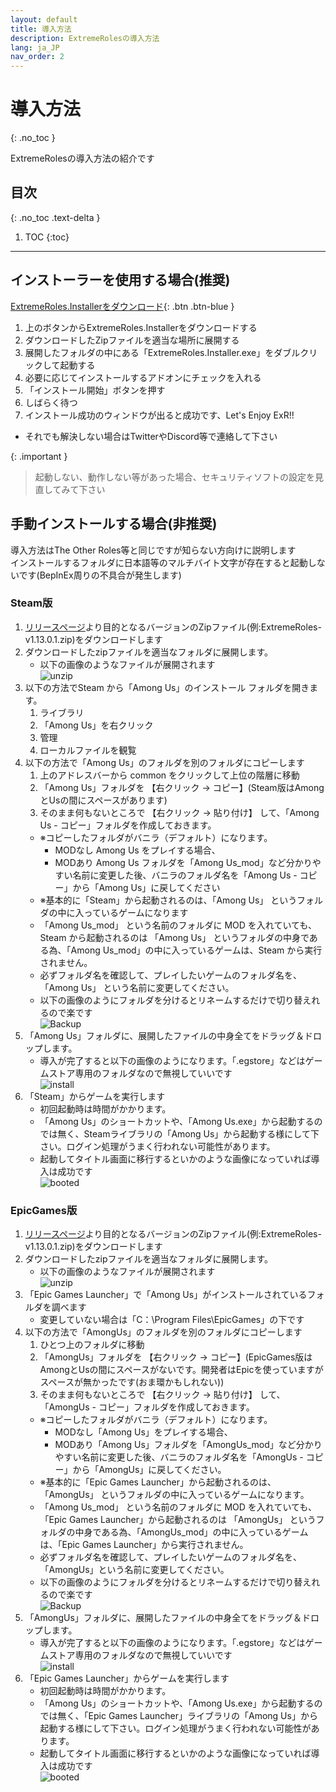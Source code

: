 ```yaml
---
layout: default
title: 導入方法
description: ExtremeRolesの導入方法
lang: ja_JP
nav_order: 2
---
```


# 導入方法
{: .no_toc }

ExtremeRolesの導入方法の紹介です

## 目次
{: .no_toc .text-delta }

1. TOC
{:toc}
---

## インストーラーを使用する場合(推奨)

[ExtremeRoles.Installerをダウンロード](https://github.com/yukieiji/ExtremeRoles.Installer/releases/latest/download/ExtremeRoles.Installer-AllInOne.zip){: .btn .btn-blue }

1. 上のボタンからExtremeRoles.Installerをダウンロードする
2. ダウンロードしたZipファイルを適当な場所に展開する
3. 展開したフォルダの中にある「ExtremeRoles.Installer.exe」をダブルクリックして起動する
4. 必要に応じてインストールするアドオンにチェックを入れる
5. 「インストール開始」ボタンを押す
6. しばらく待つ
7. インストール成功のウィンドウが出ると成功です、Let's Enjoy ExR!!
  - それでも解決しない場合はTwitterやDiscord等で連絡して下さい

{: .important }
>
> 起動しない、動作しない等があった場合、セキュリティソフトの設定を見直してみて下さい




## 手動インストールする場合(非推奨)
導入方法はThe Other Roles等と同じですが知らない方向けに説明します<br>
インストールするフォルダに日本語等のマルチバイト文字が存在すると起動しないです(BepInEx周りの不具合が発生します)

### Steam版
1. [リリースページ](https://github.com/yukieiji/ExtremeRoles/releases)より目的となるバージョンのZipファイル(例:ExtremeRoles-v1.13.0.1.zip)をダウンロードします
2. ダウンロードしたzipファイルを適当なフォルダに展開します。
   - 以下の画像のようなファイルが展開されます<br>
   ![unzip](https://github.com/yukieiji/ExtremeRoles/wiki/image/unzip.jpg "Title")
3. 以下の方法でSteam から「Among Us」のインストール フォルダを開きます。
   1. ライブラリ
   2. 「Among Us」を右クリック
   3. 管理
   4. ローカルファイルを観覧
4. 以下の方法で「Among Us」のフォルダを別のフォルダにコピーします
   1. 上のアドレスバーから common をクリックして上位の階層に移動
   2. 「Among Us」フォルダを 【右クリック → コピー】(Steam版はAmongとUsの間にスペースがあります)
   3. そのまま何もないところで 【右クリック → 貼り付け】 して、「Among Us - コピー」フォルダを作成しておきます。
   - ※コピーしたフォルダがバニラ（デフォルト）になります。
      - MODなし Among Us をプレイする場合、
      - MODあり Among Us フォルダを「Among Us_mod」など分かりやすい名前に変更した後、バニラのフォルダ名を「Among Us - コピー」から「Among Us」に戻してください
   - ※基本的に「Steam」から起動されるのは、「Among Us」 というフォルダの中に入っているゲームになります
   - 「Among Us_mod」 という名前のフォルダに MOD を入れていても、Steam から起動されるのは 「Among Us」 というフォルダの中身である為、「Among Us_mod」の中に入っているゲームは、Steam から実行されません。
   - 必ずフォルダ名を確認して、プレイしたいゲームのフォルダ名を、「Among Us」 という名前に変更してください。
   - 以下の画像のようにフォルダを分けるとリネームするだけで切り替えれるので楽です<br>
![Backup](https://github.com/yukieiji/ExtremeRoles/wiki/image/Backup_amongUs_Steam.jpg)
5. 「Among Us」フォルダに、展開したファイルの中身全てをドラッグ＆ドロップします。
   - 導入が完了すると以下の画像のようになります。「.egstore」などはゲームストア専用のフォルダなので無視していいです<br>
![install](https://github.com/yukieiji/ExtremeRoles/wiki/image/installed.jpg)
6. 「Steam」からゲームを実行します
   - 初回起動時は時間がかかります。
   - 「Among Us」のショートカットや、「Among Us.exe」から起動するのでは無く、Steamライブラリの「Among Us」から起動する様にして下さい。ログイン処理がうまく行われない可能性があります。
   - 起動してタイトル画面に移行するといかのような画像になっていれば導入は成功です<br>
![booted](https://github.com/yukieiji/ExtremeRoles/wiki/image/install_boot.jpg)

### EpicGames版
1. [リリースページ](https://github.com/yukieiji/ExtremeRoles/releases)より目的となるバージョンのZipファイル(例:ExtremeRoles-v1.13.0.1.zip)をダウンロードします
2. ダウンロードしたzipファイルを適当なフォルダに展開します。
   - 以下の画像のようなファイルが展開されます<br>
   ![unzip](https://github.com/yukieiji/ExtremeRoles/wiki/image/unzip.jpg "Title")
3. 「Epic Games Launcher」で「Among Us」がインストールされているフォルダを調べます
   - 変更していない場合は「C：\Program Files\EpicGames」の下です
4. 以下の方法で「AmongUs」のフォルダを別のフォルダにコピーします
   1. ひとつ上のフォルダに移動
   2. 「AmongUs」フォルダを 【右クリック → コピー】(EpicGames版はAmongとUsの間にスペースがないです。開発者はEpicを使っていますがスペースが無かったです(おま環かもしれない))
   3. そのまま何もないところで 【右クリック → 貼り付け】 して、「AmongUs - コピー」フォルダを作成しておきます。
   - ※コピーしたフォルダがバニラ（デフォルト）になります。
      - MODなし「Among Us」をプレイする場合、
      - MODあり「Among Us」フォルダを「AmongUs_mod」など分かりやすい名前に変更した後、バニラのフォルダ名を「AmongUs - コピー」から「AmongUs」に戻してください。
   - ※基本的に「Epic Games Launcher」から起動されるのは、「AmongUs」 というフォルダの中に入っているゲームになります。
   - 「Among Us_mod」 という名前のフォルダに MOD を入れていても、「Epic Games Launcher」から起動されるのは 「AmongUs」 というフォルダの中身である為、「AmongUs_mod」の中に入っているゲームは、「Epic Games Launcher」から実行されません。
   - 必ずフォルダ名を確認して、プレイしたいゲームのフォルダ名を、「AmongUs」という名前に変更してください。
   - 以下の画像のようにフォルダを分けるとリネームするだけで切り替えれるので楽です<br>
![Backup](https://github.com/yukieiji/ExtremeRoles/wiki/image/Backup_amongUs_epic.jpg)
5. 「AmongUs」フォルダに、展開したファイルの中身全てをドラッグ＆ドロップします。
   - 導入が完了すると以下の画像のようになります。「.egstore」などはゲームストア専用のフォルダなので無視していいです<br>
![install](https://github.com/yukieiji/ExtremeRoles/wiki/image/installed.jpg)
6. 「Epic Games Launcher」からゲームを実行します
   - 初回起動時は時間がかかります。
   - 「Among Us」のショートカットや、「Among Us.exe」から起動するのでは無く、「Epic Games Launcher」ライブラリの「Among Us」から起動する様にして下さい。ログイン処理がうまく行われない可能性があります。
   - 起動してタイトル画面に移行するといかのような画像になっていれば導入は成功です<br>
![booted](https://github.com/yukieiji/ExtremeRoles/wiki/image/install_boot.jpg)
